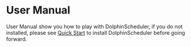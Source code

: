 # User Manual

User Manual show you how to play with DolphinScheduler, if you do not installed, please see [Quick Start](./quick-start.md) to install DolphinScheduler before going forward.